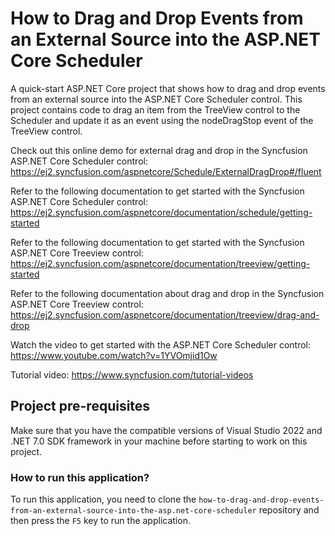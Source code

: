 # How to Drag and Drop Events from an External Source into the ASP.NET Core Scheduler

A quick-start ASP.NET Core project that shows how to drag and drop events from an external source into the ASP.NET Core Scheduler control. This project contains code to drag an item from the TreeView control to the Scheduler and update it as an event using the nodeDragStop event of the TreeView control.

Check out this online demo for external drag and drop in the Syncfusion ASP.NET Core Scheduler control:
https://ej2.syncfusion.com/aspnetcore/Schedule/ExternalDragDrop#/fluent

Refer to the following documentation to get started with the Syncfusion ASP.NET Core Scheduler control: 
https://ej2.syncfusion.com/aspnetcore/documentation/schedule/getting-started

Refer to the following documentation to get started with the Syncfusion ASP.NET Core Treeview control: 
https://ej2.syncfusion.com/aspnetcore/documentation/treeview/getting-started

Refer to the following documentation about drag and drop in the Syncfusion ASP.NET Core Treeview control: 
https://ej2.syncfusion.com/aspnetcore/documentation/treeview/drag-and-drop

Watch the video to get started with the ASP.NET Core Scheduler control:
https://www.youtube.com/watch?v=1YVOmjid1Ow 

Tutorial video: https://www.syncfusion.com/tutorial-videos

## Project pre-requisites

Make sure that you have the compatible versions of Visual Studio 2022 and .NET 7.0 SDK framework in your machine before starting to work on this project.

### How to run this application?

To run this application, you need to clone the `how-to-drag-and-drop-events-from-an-external-source-into-the-asp.net-core-scheduler` repository and then press the `F5` key to run the application.